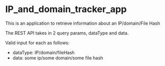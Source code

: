 # IP_and_domain_tracker_app

This is an application to retrieve information about an IP/domain/File Hash

The REST API takes in 2 query params, dataType and data.

Valid input for each as follows: 
  - dataType: IP/domain/fileHash
  - data: some ip/some domain/some file hash
